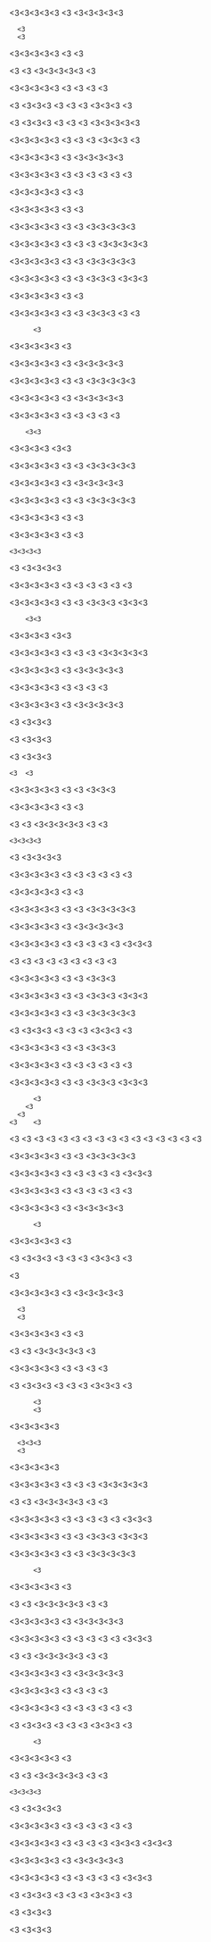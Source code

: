   <3<3<3<3<3
  <3
  <3<3<3<3<3

      <3
      <3
  <3<3<3<3<3
      <3
      <3

  <3      <3
  <3<3<3<3<3
  <3

  <3<3<3<3<3
      <3  <3
      <3  <3

  <3  <3<3<3
  <3  <3  <3
  <3<3<3  <3

  <3  <3<3<3
  <3  <3  <3
  <3<3<3<3<3

  <3<3<3<3<3
  <3  <3  <3
  <3<3<3  <3



  <3<3<3<3<3
      <3
  <3<3<3<3<3

  <3<3<3<3<3
  <3  <3  <3
  <3  <3  <3

  <3<3<3<3<3
  <3
  <3

  <3<3<3<3<3
  <3
  <3

  <3<3<3<3<3
  <3      <3
  <3<3<3<3<3



  <3<3<3<3<3
   <3
     <3
   <3
  <3<3<3<3<3

  <3<3<3<3<3
  <3      <3
  <3<3<3<3<3

  <3<3<3<3<3
      <3  <3
      <3<3<3
  <3<3<3

  <3<3<3<3<3
  <3
  <3

  <3<3<3<3<3
  <3      <3
    <3<3<3
<3
  <3



          <3
  <3<3<3<3<3
          <3

  <3<3<3<3<3
      <3
  <3<3<3<3<3

  <3<3<3<3<3
      <3  <3
  <3<3<3<3<3

  <3<3<3<3<3
          <3
  <3<3<3<3<3

  <3<3<3<3<3
      <3
    <3  <3
  <3      <3


        <3<3
  <3<3<3<3
        <3<3

  <3<3<3<3<3
  <3      <3
  <3<3<3<3<3

  <3<3<3<3<3
  <3
  <3<3<3<3<3



  <3<3<3<3<3
      <3  <3
  <3<3<3<3<3

  <3<3<3<3<3
  <3
  <3

  <3<3<3<3<3
  <3
  <3



    <3<3<3<3
  <3
    <3<3<3<3

  <3<3<3<3<3
  <3  <3  <3
  <3  <3  <3

  <3<3<3<3<3
      <3  <3
      <3<3<3
  <3<3<3

        <3<3
  <3<3<3<3
        <3<3



  <3<3<3<3<3
         <3
       <3
         <3
  <3<3<3<3<3

  <3<3<3<3<3
  <3
  <3<3<3<3<3

  <3<3<3<3<3
  <3      <3
  <3      <3

  <3<3<3<3<3
      <3
  <3<3<3<3<3

  <3  <3<3<3

  <3  <3<3<3

  <3  <3<3<3



    <3  <3

  <3<3<3<3<3
  <3      <3
    <3<3<3



  <3<3<3<3<3
  <3
  <3

  <3      <3
  <3<3<3<3<3
  <3      <3

    <3<3<3<3
  <3
    <3<3<3<3

  <3<3<3<3<3
  <3  <3  <3
  <3  <3  <3



  <3<3<3<3<3
  <3
  <3

  <3<3<3<3<3
  <3      <3
  <3<3<3<3<3

  <3<3<3<3<3
          <3
  <3<3<3<3<3

  <3<3<3<3<3
  <3      <3
  <3  <3  <3
  <3<3<3



  <3
    <3
      <3
        <3
          <3
        <3
      <3
    <3
  <3



  <3<3<3<3<3
      <3  <3
      <3<3<3

  <3<3<3<3<3
      <3  <3
      <3<3<3
  <3<3<3

  <3<3<3<3<3
  <3      <3
  <3<3<3<3<3

  <3  <3<3<3
  <3  <3  <3
  <3<3<3  <3

  <3<3<3<3<3
      <3  <3
      <3<3<3

  <3<3<3<3<3
  <3  <3  <3
  <3  <3  <3

  <3<3<3<3<3
      <3  <3
      <3<3<3
  <3<3<3



          <3
        <3
      <3
    <3    <3
  <3    <3
      <3
    <3
  <3
    <3
      <3
  <3    <3
    <3    <3
<3    <3
  <3    <3
          <3



  <3<3<3<3<3
      <3  <3
  <3<3<3<3<3

  <3<3<3<3<3
  <3      <3
  <3  <3  <3
  <3<3<3

  <3<3<3<3<3
  <3  <3  <3
  <3  <3  <3

  <3<3<3<3<3
          <3
  <3<3<3<3<3

          <3
  <3<3<3<3<3
          <3



  <3  <3<3<3
  <3  <3  <3
  <3<3<3  <3

  <3



  <3<3<3<3<3
  <3
  <3<3<3<3<3

      <3
      <3
  <3<3<3<3<3
      <3
      <3

  <3      <3
  <3<3<3<3<3
  <3

  <3<3<3<3<3
      <3  <3
      <3  <3

  <3  <3<3<3
  <3  <3  <3
  <3<3<3  <3

          <3
          <3
  <3<3<3<3<3

      <3<3<3
      <3
  <3<3<3<3<3



  <3<3<3<3<3
         <3
       <3
         <3
  <3<3<3<3<3

  <3      <3
  <3<3<3<3<3
  <3      <3

  <3<3<3<3<3
  <3      <3
  <3  <3  <3
  <3<3<3

  <3<3<3<3<3
      <3  <3
      <3<3<3
  <3<3<3

  <3<3<3<3<3
      <3  <3
  <3<3<3<3<3

          <3
  <3<3<3<3<3
          <3

  <3      <3
  <3<3<3<3<3
  <3      <3

  <3<3<3<3<3
          <3
  <3<3<3<3<3

  <3<3<3<3<3
  <3      <3
  <3  <3  <3
  <3<3<3



  <3      <3
  <3<3<3<3<3
  <3      <3

  <3<3<3<3<3
          <3
  <3<3<3<3<3

  <3<3<3<3<3
      <3  <3
      <3  <3

  <3<3<3<3<3
  <3  <3  <3
  <3  <3  <3

  <3  <3<3<3
  <3  <3  <3
  <3<3<3  <3

          <3
  <3<3<3<3<3
          <3

  <3      <3
  <3<3<3<3<3
  <3      <3

    <3<3<3<3
  <3
    <3<3<3<3

  <3<3<3<3<3
  <3  <3  <3
  <3  <3  <3



  <3<3<3<3<3
  <3  <3  <3
  <3  <3<3<3
  <3<3<3

  <3<3<3<3<3
  <3
  <3<3<3<3<3

  <3<3<3<3<3
  <3      <3
  <3  <3  <3
  <3<3<3

  <3  <3<3<3
  <3  <3  <3
  <3<3<3  <3

  <3  <3<3<3

  <3  <3<3<3

